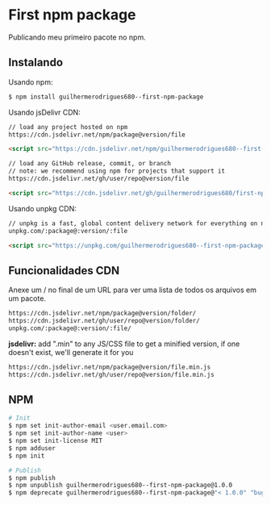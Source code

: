 # First npm package

Publicando meu primeiro pacote no npm.

## Instalando

Usando npm:

```bash
$ npm install guilhermerodrigues680--first-npm-package
```

Usando jsDelivr CDN:

```txt
// load any project hosted on npm
https://cdn.jsdelivr.net/npm/package@version/file
```

```html
<script src="https://cdn.jsdelivr.net/npm/guilhermerodrigues680--first-npm-package"></script>
```

```txt
// load any GitHub release, commit, or branch
// note: we recommend using npm for projects that support it
https://cdn.jsdelivr.net/gh/user/repo@version/file
```

```html
<script src="https://cdn.jsdelivr.net/gh/guilhermerodrigues680/first-npm-package@1.0.0-alpha.1/dist/first-npm-package.js"></script>
```

Usando unpkg CDN:

```txt
// unpkg is a fast, global content delivery network for everything on npm
unpkg.com/:package@:version/:file
```

```html
<script src="https://unpkg.com/guilhermerodrigues680--first-npm-package"></script>
```

## Funcionalidades CDN

Anexe um / no final de um URL para ver uma lista de todos os arquivos em um pacote.

```txt
https://cdn.jsdelivr.net/npm/package@version/folder/
https://cdn.jsdelivr.net/gh/user/repo@version/folder/
unpkg.com/:package@:version/:file/
```

**jsdelivr:** add ".min" to any JS/CSS file to get a minified version, if one doesn't exist, we'll generate it for you

```txt
https://cdn.jsdelivr.net/npm/package@version/file.min.js
https://cdn.jsdelivr.net/gh/user/repo@version/file.min.js
```

## NPM

```bash
# Init
$ npm set init-author-email <user.email.com>
$ npm set init-author-name <user>
$ npm set init-license MIT
$ npm adduser
$ npm init

# Publish
$ npm publish
$ npm unpublish guilhermerodrigues680--first-npm-package@1.0.0
$ npm deprecate guilhermerodrigues680--first-npm-package@"< 1.0.0" "bug crítico corrigido em v1.0.0"
```
